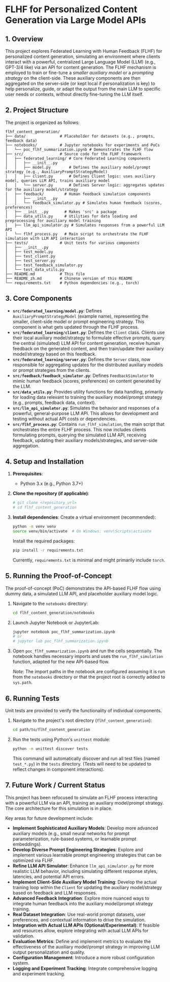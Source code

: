 # FLHF for Personalized Content Generation via Large Model APIs

## 1. Overview
This project explores Federated Learning with Human Feedback (FLHF) for personalized content generation, simulating an environment where clients interact with a powerful, centralized Large Language Model (LLM) (e.g., GPT-3/4 like) via an API for content generation. The FLHF mechanism is employed to train or fine-tune a *smaller auxiliary model* or a *prompting strategy* on the client-side. These auxiliary components are then aggregated on the server-side (or kept local if personalization is key) to help personalize, guide, or adapt the output from the main LLM to specific user needs or contexts, without directly fine-tuning the LLM itself.

## 2. Project Structure
The project is organized as follows:

```
flhf_content_generation/
├── data/               # Placeholder for datasets (e.g., prompts, feedback data)
├── notebooks/          # Jupyter notebooks for experiments and PoCs
│   └── poc_flhf_summarization.ipynb # Demonstrates the FLHF flow
├── src/                # Source code for the FLHF framework
│   ├── federated_learning/ # Core Federated Learning components
│   │   ├── __init__.py
│   │   ├── model.py        # Defines the auxiliary model/prompt strategy (e.g., AuxiliaryPromptStrategyModel)
│   │   ├── client.py       # Defines Client logic: uses auxiliary model, queries LLM API, trains auxiliary model
│   │   └── server.py       # Defines Server logic: aggregates updates for the auxiliary model/strategy
│   ├── feedback/         # Human feedback simulation components
│   │   ├── __init__.py
│   │   └── feedback_simulator.py # Simulates human feedback (scores, preferences)
│   ├── __init__.py       # Makes 'src' a package
│   ├── data_utils.py     # Utilities for data loading and preprocessing for auxiliary model training
│   ├── llm_api_simulator.py # Simulates responses from a powerful LLM API
│   └── flhf_process.py   # Main script to orchestrate the FLHF simulation with LLM API interaction
├── tests/              # Unit tests for various components
│   ├── __init__.py
│   ├── test_model.py
│   ├── test_client.py
│   ├── test_server.py
│   ├── test_feedback_simulator.py
│   └── test_data_utils.py
├── README.md           # This file
├── README_zh.md        # Chinese version of this README
└── requirements.txt    # Python dependencies (e.g., torch)
```

## 3. Core Components

*   **`src/federated_learning/model.py`**: Defines `AuxiliaryPromptStrategyModel` (example name), representing the smaller, client-side model or prompt engineering strategy. This component is what gets updated through the FLHF process.
*   **`src/federated_learning/client.py`**: Defines the `Client` class. Clients use their local auxiliary model/strategy to formulate effective prompts, query the central (simulated) LLM API for content generation, receive human feedback on the generated content, and then train/update their auxiliary model/strategy based on this feedback.
*   **`src/federated_learning/server.py`**: Defines the `Server` class, now responsible for aggregating updates for the distributed auxiliary models or prompt strategies from the clients.
*   **`src/feedback/feedback_simulator.py`**: Defines `FeedbackSimulator` to mimic human feedback (scores, preferences) on content generated by the LLM.
*   **`src/data_utils.py`**: Provides utility functions for data handling, primarily for loading data relevant to training the auxiliary model/prompt strategy (e.g., prompts, feedback data, context).
*   **`src/llm_api_simulator.py`**: Simulates the behavior and responses of a powerful, general-purpose LLM API. This allows for development and testing without actual API costs or dependencies.
*   **`src/flhf_process.py`**: Contains `run_flhf_simulation`, the main script that orchestrates the entire FLHF process. This now includes clients formulating prompts, querying the simulated LLM API, receiving feedback, updating their auxiliary models/strategies, and server-side aggregation.

## 4. Setup and Installation

1.  **Prerequisites**:
    *   Python 3.x (e.g., Python 3.7+)

2.  **Clone the repository (if applicable)**:
    ```bash
    # git clone <repository_url>
    # cd flhf_content_generation
    ```

3.  **Install dependencies**:
    Create a virtual environment (recommended):
    ```bash
    python -m venv venv
    source venv/bin/activate  # On Windows: venv\Scripts\activate
    ```
    Install the required packages:
    ```bash
    pip install -r requirements.txt
    ```
    Currently, `requirements.txt` is minimal and might primarily include `torch`.

## 5. Running the Proof-of-Concept

The proof-of-concept (PoC) demonstrates the API-based FLHF flow using dummy data, a simulated LLM API, and placeholder auxiliary model logic.

1.  Navigate to the `notebooks` directory:
    ```bash
    cd flhf_content_generation/notebooks
    ```
2.  Launch Jupyter Notebook or JupyterLab:
    ```bash
    jupyter notebook poc_flhf_summarization.ipynb
    # or
    # jupyter lab poc_flhf_summarization.ipynb
    ```
3.  Open `poc_flhf_summarization.ipynb` and run the cells sequentially. The notebook handles necessary imports and uses the `run_flhf_simulation` function, adapted for the new API-based flow.

    *Note*: The import paths in the notebook are configured assuming it is run from the `notebooks` directory or that the project root is correctly added to `sys.path`.

## 6. Running Tests

Unit tests are provided to verify the functionality of individual components.

1.  Navigate to the project's root directory (`flhf_content_generation`):
    ```bash
    cd path/to/flhf_content_generation
    ```
2.  Run the tests using Python's `unittest` module:
    ```bash
    python -m unittest discover tests
    ```
    This command will automatically discover and run all test files (named `test_*.py`) in the `tests` directory. (Tests will need to be updated to reflect changes in component interactions).

## 7. Future Work / Current Status

This project has been refocused to simulate an FLHF process interacting with a powerful LLM via an API, training an auxiliary model/prompt strategy. The core architecture for this simulation is in place.

Key areas for future development include:
*   **Implement Sophisticated Auxiliary Models**: Develop more advanced auxiliary models (e.g., small neural networks for prompt parameterization, rule-based systems, or learnable prompt embeddings).
*   **Develop Diverse Prompt Engineering Strategies**: Explore and implement various learnable prompt engineering strategies that can be optimized via FLHF.
*   **Refine LLM API Simulator**: Enhance `llm_api_simulator.py` for more realistic LLM behavior, including simulating different response styles, latencies, and potential API errors.
*   **Implement Client-Side Auxiliary Model Training**: Develop the actual training loop within the `Client` for updating the auxiliary model/strategy based on feedback and LLM responses.
*   **Advanced Feedback Integration**: Explore more nuanced ways to integrate human feedback into the auxiliary model/prompt strategy training.
*   **Real Dataset Integration**: Use real-world prompt datasets, user preferences, and contextual information to drive the simulation.
*   **Integration with Actual LLM APIs (Optional/Experimental)**: If feasible and resources allow, explore integrating with actual LLM APIs for validation.
*   **Evaluation Metrics**: Define and implement metrics to evaluate the effectiveness of the auxiliary model/prompt strategy in improving LLM output personalization and quality.
*   **Configuration Management**: Introduce a more robust configuration system.
*   **Logging and Experiment Tracking**: Integrate comprehensive logging and experiment tracking.
```
